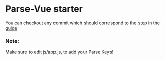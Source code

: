 # Parse-Vue starter
You can checkout any commit which should correspond to the step in the [guide](https://docs.google.com/document/d/1UFegZrpPBYXXE44AnqevmHTIX-ZNmBojurGmrY-aFh0/edit) 

### Note:
Make sure to edit js/app.js, to add your Parse Keys!